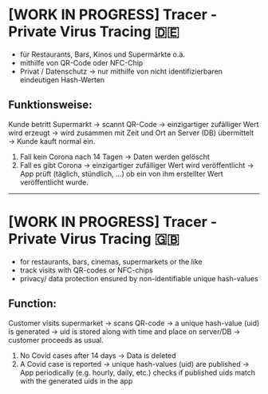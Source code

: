 # [WORK IN PROGRESS] Tracer - Private Virus Tracing :de:

- für Restaurants, Bars, Kinos und Supermärkte o.ä.
- mithilfe von QR-Code oder NFC-Chip
- Privat / Datenschutz → nur mithilfe von nicht identifizierbaren eindeutigen Hash-Werten

## Funktionsweise:
Kunde betritt Supermarkt → scannt QR-Code → einzigartiger zufälliger Wert wird erzeugt → wird zusammen mit Zeit und Ort an Server (DB) übermittelt → Kunde kauft normal ein.
1. Fall kein Corona nach 14 Tagen → Daten werden gelöscht
2. Fall es gibt Corona → einzigartiger zufälliger Wert wird veröffentlicht → App prüft (täglich, stündlich, ...) ob ein von ihm erstellter Wert veröffentlicht wurde. 
___
# [WORK IN PROGRESS] Tracer - Private Virus Tracing :uk:

- for restaurants, bars, cinemas, supermarkets or the like
- track visits with QR-codes or NFC-chips
- privacy/ data protection ensured by non-identifiable unique hash-values

## Function:
Customer visits supermarket → scans QR-code → a unique hash-value (uid) is generated → uid is stored along with time and place on server/DB → customer proceeds as usual. 
1. No Covid cases after 14 days → Data is deleted
2. A Covid case is reported → unique hash-values (uid) are published → App periodically (e.g. hourly, daily, etc.) checks if published uids match with the generated uids in the app